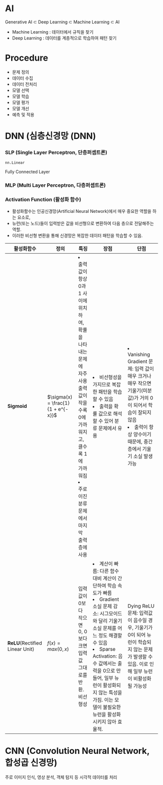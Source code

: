 # AI
Generative AI $\subset$ Deep Learning $\subset$ Machine Learning $\subset$ AI

- Machine Learning : 데이터에서 규칙을 찾기
- Deep Learning : 데이터를 계층적으로 학습하여 패턴 찾기

# Procedure
- 문제 정의
- 데이터 수집
- 데이터 전처리
- 모델 선택
- 모델 학습
- 모델 평가
- 모델 개선
- 예측 및 적용



# DNN (심층신경망 (DNN)

### SLP (Single Layer Perceptron, 단층퍼셉트론)

```
nn.Linear
```
Fully Connected Layer

### MLP (Multi Layer Perceptron, 다층퍼셉트론)


### Activation Function (활성화 함수)  
- 활성화함수는 인공신경망(Artificial Neural Network)에서 매우 중요한 역할을 하는 요소로,
- 뉴런(또는 노드)들이 입력받은 값을 비선형으로 변환하여 다음 층으로 전달해주는 역할. 
- 이러한 비선형 변환을 통해 신경망은 복잡한 데이터 패턴을 학습할 수 있음.


|활성화함수|정의|특징|장점|단점|
|---|---|---|---|---|
|**Sigmoid**|$\sigma(x) = \frac{1}{1 + e^{-x}}$|<li>출력값이 항상 0과 1 사이에 위치하여, 확률을 나타내는 문제에 자주 사용<br>출력값이 작을수록 0에 가까워지고, 클수록 1에 가까워짐<li>주로 이진 분류 문제에서 마지막 출력 층에 사용|<li>비선형성을 가지므로 복잡한 패턴을 학습할 수 있음<li>출력을 확률 값으로 해석할 수 있어 분류 문제에서 유용|<li>Vanishing Gradient 문제: 입력 값이 매우 크거나 매우 작으면 기울기(미분값)가 거의 0이 되어서 학습이 잘되지 않음<li>출력이 항상 양수이기 때문에, 중간 층에서 기울기 소실 발생 가능
|**ReLU**(Rectified Linear Unit)|$f(x)=max(0,x)$|입력 값이 0보다 작으면 0, 0보다 크면 입력값 그대로를 반환. 비선형성|<li>계산이 빠름: 다른 함수대비 계산이 간단하여 학습 속도가 빠름<li>Gradient 소실 문제 감소: 시그모이드와 달리 기울기 소실 문제를 어느 정도 해결할 수 있음<li>Sparse Activation: 음수 값에서는 출력을 0으로 만들어, 일부 뉴런이 활성화되지 않는 특성을 가짐. 이는 모델이 불필요한 뉴런을 활성화시키지 않아 효율적.|Dying ReLU 문제: 입력값이 음수일 경우, 기울기가 0이 되어 뉴런이 학습되지 않는 문제가 발생할 수 있음. 이로 인해 일부 뉴런이 비활성화될 가능성


# CNN (Convolution Neural Network, 합성곱 신경망)
주로 이미지 인식, 영상 분석, 객체 탐지 등 시각적 데이터를 처리
